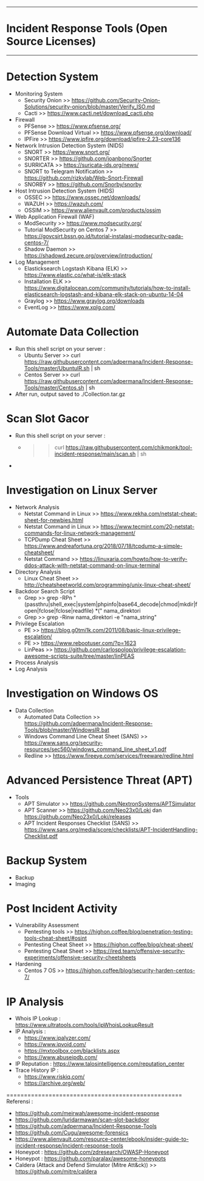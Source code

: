 -------------------------------------------------------
# Incident Response Tools (Open Source Licenses)
-------------------------------------------------------

# Detection System
 - Monitoring System 
   * Security Onion >> https://github.com/Security-Onion-Solutions/security-onion/blob/master/Verify_ISO.md
   * Cacti >> https://www.cacti.net/download_cacti.php
 - Firewall 
   * PFSense >> https://www.pfsense.org/
   * PFSense Download Virtual >> https://www.pfsense.org/download/
   * IPFire >> https://www.ipfire.org/download/ipfire-2.23-core136
 - Network Intrusion Detection System (NIDS)
   * SNORT >> https://www.snort.org/
   * SNORTER >> https://github.com/joanbono/Snorter
   * SURRICATA >> https://suricata-ids.org/news/
   * SNORT to Telegram Notification >> https://github.com/rizkylab/Web-Snort-Firewall
   * SNORBY >> https://github.com/Snorby/snorby
 - Host Intrusion Detection System (HIDS)
   * OSSEC >> https://www.ossec.net/downloads/
   * WAZUH >> https://wazuh.com/
   * OSSIM >> https://www.alienvault.com/products/ossim
 - Web Application Firewall (WAF)
   * ModSecurity >> https://www.modsecurity.org/
   * Tutorial ModSecurity on Centos 7 >> https://govcsirt.bssn.go.id/tutorial-instalasi-modsecurity-pada-centos-7/
   * Shadow Daemon >> https://shadowd.zecure.org/overview/introduction/
 - Log Management
   * Elasticksearch Logstash Kibana (ELK) >> https://www.elastic.co/what-is/elk-stack
   * Installation ELK >> https://www.digitalocean.com/community/tutorials/how-to-install-elasticsearch-logstash-and-kibana-elk-stack-on-ubuntu-14-04
   * Graylog >> https://www.graylog.org/downloads
   * EventLog >> https://www.xplg.com/
  
# Automate Data Collection 
 - Run this shell script on your server :
   * Ubuntu Server >> curl https://raw.githubusercontent.com/adpermana/Incident-Response-Tools/master/UbuntuIR.sh | sh
   * Centos Server >> curl https://raw.githubusercontent.com/adpermana/Incident-Response-Tools/master/Centos.sh | sh
 - After run, output saved to ./Collection.tar.gz

# Scan Slot Gacor 
 - Run this shell script on your server :
   * >> curl https://raw.githubusercontent.com/chikmonk/tool-incident-response/main/scan.sh | sh
 - 
   
# Investigation on Linux Server
 - Network Analysis
   * Netstat Command in Linux >> https://www.rekha.com/netstat-cheat-sheet-for-newbies.html
   * Netstat Command in Linux >> https://www.tecmint.com/20-netstat-commands-for-linux-network-management/
   * TCPDump Cheat Sheet >> https://www.andreafortuna.org/2018/07/18/tcpdump-a-simple-cheatsheet/
   * Netstat Command >> https://linuxaria.com/howto/how-to-verify-ddos-attack-with-netstat-command-on-linux-terminal
 - Directory Analysis
   * Linux Cheat Sheet >> http://cheatsheetworld.com/programming/unix-linux-cheat-sheet/
 - Backdoor Search Script
   * Grep >> grep -RPn "(passthru|shell_exec|system|phpinfo|base64_decode|chmod|mkdir|fopen|fclose|fclose|readfile) *\(" nama_direktori
   * Grep >> grep -Rinw nama_direktori -e "nama_string"
 - Privilege Escalation
   * PE >> https://blog.g0tmi1k.com/2011/08/basic-linux-privilege-escalation/
   * PE >> https://www.rebootuser.com/?p=1623
   * LinPeas >> https://github.com/carlospolop/privilege-escalation-awesome-scripts-suite/tree/master/linPEAS
 - Process Analysis
 - Log Analysis
 
 # Investigation on Windows OS
 - Data Collection
   * Automated Data Collection >> https://github.com/adpermana/Incident-Response-Tools/blob/master/WindowsIR.bat
   * Windows Command Line Cheat Sheet (SANS) >> https://www.sans.org/security-resources/sec560/windows_command_line_sheet_v1.pdf
   * Redline >> https://www.fireeye.com/services/freeware/redline.html

# Advanced Persistence Threat (APT)
- Tools
  * APT Simulator >> https://github.com/NextronSystems/APTSimulator
  * APT Scanner >> https://github.com/Neo23x0/Loki dan https://github.com/Neo23x0/Loki/releases
  * APT Incident Responses Checklist (SANS) >> https://www.sans.org/media/score/checklists/APT-IncidentHandling-Checklist.pdf

# Backup System
 - Backup
 - Imaging
 
# Post Incident Activity
 - Vulnerability Assessment
   * Pentesting tools >> https://highon.coffee/blog/penetration-testing-tools-cheat-sheet/#osint
   * Pentesting Cheat Sheet >> https://highon.coffee/blog/cheat-sheet/
   * Pentesting Cheat Sheet >> https://ired.team/offensive-security-experiments/offensive-security-cheetsheets
 - Hardening
   * Centos 7 OS >> https://highon.coffee/blog/security-harden-centos-7/
 
# IP Analysis
 - Whois IP Lookup : https://www.ultratools.com/tools/ipWhoisLookupResult
 - IP Analysis :
    - https://www.ipalyzer.com/
    - https://www.ipvoid.com/
    - https://mxtoolbox.com/blacklists.aspx
    - https://www.abuseipdb.com/
 - IP Reputation : https://www.talosintelligence.com/reputation_center
 - Trace History IP :
    - https://www.riskiq.com/
    - https://archive.org/web/
  
==================================================
Referensi : 
- https://github.com/meirwah/awesome-incident-response
- https://github.com/luridarmawan/scan-slot-backdoor
- https://github.com/adpermana/Incident-Response-Tools
- https://github.com/Cugu/awesome-forensics
- https://www.alienvault.com/resource-center/ebook/insider-guide-to-incident-response/incident-response-tools
- Honeypot : https://github.com/zdresearch/OWASP-Honeypot
- Honeypot : https://github.com/paralax/awesome-honeypots
- Caldera (Attack and Defend Simulator (Mitre Att&ck)) >> https://github.com/mitre/caldera
